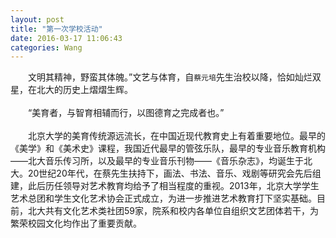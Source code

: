 ```yaml
---
layout: post
title: "第一次学校活动"
date: 2016-03-17 11:06:43
categories: Wang
---
```


<!--{% include image.html url="/images/octojekyll.png" caption="Octojekyll." width=300 align="right" %}-->

&#8195;&#8195;文明其精神，野蛮其体魄。”文艺与体育，自`蔡元培`先生治校以降，恰如灿烂双星，在北大的历史上熠熠生辉。<br /><br />
&#8195;&#8195;“美育者，与智育相辅而行，以图德育之完成者也。”<br /> <br />
&#8195;&#8195;北京大学的美育传统源远流长，在中国近现代教育史上有着重要地位。最早的《美学》和《美术史》课程，我国近代最早的管弦乐队，最早的专业音乐教育机构——北大音乐传习所，以及最早的专业音乐刊物——《音乐杂志》，均诞生于北大。20世纪20年代，在蔡先生扶持下，画法、书法、音乐、戏剧等研究会先后组建，此后历任领导对艺术教育均给予了相当程度的重视。2013年，北京大学学生艺术总团和学生文化艺术协会正式成立，为进一步推进艺术教育打下坚实基础。目前，北大共有文化艺术类社团59家，院系和校内各单位自组织文艺团体若干，为繁荣校园文化均作出了重要贡献。

<!--You’ll find this post in your `_posts` directory. Go ahead and edit it and re-build the site to see your changes. You can rebuild the site in many different ways, but the most common way is to run `jekyll serve`, which launches a web server and auto-regenerates your site when a file is updated.-->
<!---->
<!--To add new posts, simply add a file in the `_posts` directory that follows the convention `YYYY-MM-DD-name-of-post.ext` and includes the necessary front matter. Take a look at the source for this post to get an idea about how it works.-->
<!---->
<!--Jekyll also offers powerful support for code snippets:-->
<!---->
<!--{% highlight ruby %}-->
<!--def print_hi(name)-->
<!--puts "Hi, #{name}"-->
<!--end-->
<!--print_hi('Tom')-->
<!--#=> prints 'Hi, Tom' to STDOUT.-->
<!--{% endhighlight %}-->
<!---->
<!--Check out the [Jekyll docs][jekyll] for more info on how to get the most out of Jekyll. File all bugs/feature requests at [Jekyll’s GitHub repo][jekyll-gh]. If you have questions, you can ask them on [Jekyll’s dedicated Help repository][jekyll-help].-->
<!---->
<!--[jekyll]:      http://jekyllrb.com-->
<!--[jekyll-gh]:   https://github.com/jekyll/jekyll-->
<!--[jekyll-help]: https://github.com/jekyll/jekyll-help-->

